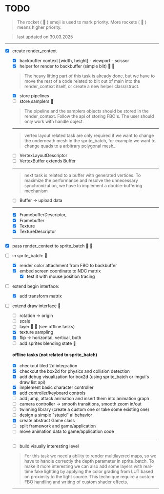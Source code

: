 # TODO
> The rocket ( :rocket: ) emoji is used to mark priority. More rockets ( :rocket: ) means higher priority. 

> last updated on 30.03.2025
---
- [x] create render_context
	- [x] backbuffer context [width, height] - viewport - scissor
	- [x] helper for render to backbuffer (simple blit) :rocket: :rocket: 
	> The heavy lifting part of this task is already done, but we have to move the rest of a code related to blit out of main into the render_context itself, or create a new helper class/struct.
	- [x] store pipelines
	- [ ] store samplers :rocket:
	> The pipeline and the samplers objects should be stored in the render_context. Follow the api of storing FBO's. The user should only work with handle object.
	---
	> vertex layout related task are only required if we want to change the underneath mesh in the sprite_batch, for example we want to change quads to a arbitrary polygonal mesh_
	- [ ] VertexLayoutDescriptor
	- [ ] VertexBuffer extends Buffer
	---
	> next task is related to a buffer with generated vertices. To maximize the performance and resolve the unnecessary synchronization, we have to implement a double-buffering mechanism
	- [ ] Buffer -> upload data
	---
	- [x] FramebufferDescriptor,
	- [x] Framebuffer
	- [x] Texture
	- [x] TextureDescriptor
	---
	
- [x] pass render_context to sprite_batch :rocket: :rocket:
- [ ] in sprite_batch: :rocket:
	- [x] render color attachment from FBO to backbuffer
	- [x] embed screen coordinate to NDC matrix
		- [x] test it with mouse position tracing
- [ ] extend begin interface:
	- [x] add transform matrix
- [ ] extend draw interface :rocket:
	- [ ] rotation -> origin
	- [ ] scale
	- [ ] layer :rocket: :rocket: (see offline tasks)
	- [x] texture sampling
	- [x] flip -> horizontal, vertical, both
	- [ ] add sprites blending state :rocket:
	
	#### offline tasks (not related to sprite_batch)
	- [x] checkout tiled 2d integration
	- [x] checkout the box2d for physics and collision detection
	- [x] add debug visualization for box2d (using sprite_batch or imgui's draw list api)
	- [x] implement basic character controller 
	- [x] add controller/keyboard controls
	- [ ] add jump, attack animation and insert them into animation graph
	- [ ] camera controller -> smooth transitions, smooth zoom in/out
	- [ ] twinning library (create a custom one or take some existing one)
	- [ ] design a simple "stupid" ai behavior
	- [x] create abstract Game class
	- [ ] split framework and game/application
	- [ ] move animation data to game/application code
	---
	- [ ] build visually interesting level
	 > For this task we need a ability to render multilayered maps, so we have to handle correctly the depth parameter in sprite_batch. To make it more interesting we can also add some layers with real-time fake lighting by applying the color grading from LUT based on proximity to the light source. This technique require a custom FBO handling and writing of custom shader effects.
	---